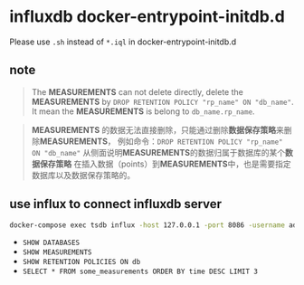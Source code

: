 # influxdb docker-entrypoint-initdb.d
 
Please use `.sh` instead of `*.iql` in docker-entrypoint-initdb.d

## note

> The **MEASUREMENTS** can not delete directly,
> delete the **MEASUREMENTS** by `DROP RETENTION POLICY "rp_name" ON "db_name"`. 
> It mean the **MEASUREMENTS** is belong to `db_name.rp_name`.

> **MEASUREMENTS** 的数据无法直接删除，只能通过删除**数据保存策略**来删除**MEASUREMENTS**，
> 例如命令：`DROP RETENTION POLICY "rp_name" ON "db_name"`
> 从侧面说明**MEASUREMENTS**的数据归属于数据库的某个**数据保存策略**
> 在插入数据（points）到**MEASUREMENTS**中，也是需要指定数据库以及数据保存策略的。

## use influx to connect influxdb server

```bash
docker-compose exec tsdb influx -host 127.0.0.1 -port 8086 -username admin -password admin
```

- `SHOW DATABASES`
- `SHOW MEASUREMENTS`
- `SHOW RETENTION POLICIES ON db`
- `SELECT * FROM some_measurements ORDER BY time DESC LIMIT 3`
